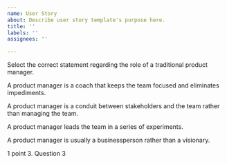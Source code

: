 ```yaml
---
name: User Story
about: Describe user story template's purpose here.
title: ''
labels: ''
assignees: ''

---
```


Select the correct statement regarding the role of a traditional product manager.


A product manager is a coach that keeps the team focused and eliminates impediments.



A product manager is a conduit between stakeholders and the team rather than managing the team.



A product manager leads the team in a series of experiments.



A product manager is usually a businessperson rather than a visionary.


1 point
3.
Question 3
